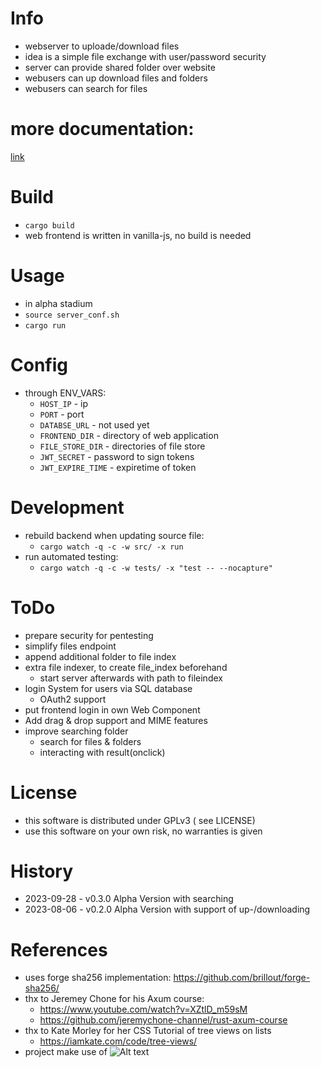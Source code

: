 # Info
- webserver to uploade/download files
- idea is a simple file exchange with user/password security
- server can provide shared folder over website
- webusers can up download files and folders
- webusers can search for files

# more documentation:
[link](documentation/README.md)

# Build
- `cargo build`
- web frontend is written in vanilla-js, no build is needed

# Usage
- in alpha stadium
- `source server_conf.sh`
- `cargo run`

# Config
- through ENV_VARS:
  - `HOST_IP` - ip
  - `PORT` - port
  - `DATABSE_URL` - not used yet
  - `FRONTEND_DIR` - directory of web application
  - `FILE_STORE_DIR` - directories of file store
  - `JWT_SECRET` - password to sign tokens
  - `JWT_EXPIRE_TIME` - expiretime of token

# Development
- rebuild backend when updating source file:
  - `cargo watch -q -c -w src/ -x run`
- run automated testing:
  - `cargo watch -q -c -w tests/ -x "test -- --nocapture"`

# ToDo
- prepare security for pentesting
- simplify files endpoint
- append additional folder to file index
- extra file indexer, to create file_index beforehand
  - start server afterwards with path to fileindex
- login System for users via SQL database
  - OAuth2 support
- put frontend login in own Web Component
- Add drag & drop support and MIME features
- improve searching folder
  - search for files & folders
  - interacting with result(onclick)

# License
- this software is distributed under GPLv3 ( see LICENSE)
- use this software on your own risk, no warranties is given

# History
- 2023-09-28 - v0.3.0 Alpha Version with searching
- 2023-08-06 - v0.2.0 Alpha Version with support of up-/downloading

# References
- uses forge sha256 implementation: https://github.com/brillout/forge-sha256/
- thx to Jeremey Chone for his Axum course:
  - https://www.youtube.com/watch?v=XZtlD_m59sM
  - https://github.com/jeremychone-channel/rust-axum-course
- thx to Kate Morley for her CSS Tutorial of tree views on lists
  - https://iamkate.com/code/tree-views/
- project make use of ![Alt text](http://vanilla-js.com/assets/button.png "vanilla-js")
